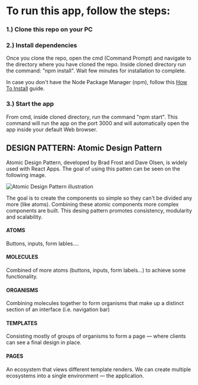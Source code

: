 # To run this app, follow the steps:

### 1.) Clone this repo on your PC

### 2.) Install dependencies

Once you clone the repo, open the cmd (Command Prompt) and navigate to the directory where you have cloned the repo. Inside cloned directory run the command: "npm install". Wait few minutes for installation to complete.

In case you don't have the Node Package Manager (npm), follow this [How To Install](https://blog.npmjs.org/post/85484771375/how-to-install-npm) guide.

### 3.) Start the app

From cmd, inside cloned directory, run the command "npm start". This command will run the app on the port 3000 and will automatically open the app inside your default Web browser.

## DESIGN PATTERN: Atomic Design Pattern

Atomic Design Pattern, developed by Brad Frost and Dave Olsen, is widely used with React Apps. The goal of using this patten can be seen on the following image.

![Atomic Design Pattern illustration](https://miro.medium.com/max/875/1*PcQ-m317YX6ct9ccBi6H1Q.png)

The goal is to create the components so simple so they can't be divided any more (like atoms). Combining these atomic components more complex components are built. This desing pattern promotes consistency, modularity and scalability.

#### ATOMS
Buttons, inputs, form lables....

#### MOLECULES
Combined of more atoms (buttons, inputs, form labels...) to achieve some functionality.

#### ORGANISMS
Combining molecules together to form organisms that make up a distinct section of an interface (i.e. navigation bar)

#### TEMPLATES
Consisting mostly of groups of organisms to form a page — where clients can see a final design in place.

#### PAGES
An ecosystem that views different template renders. We can create multiple ecosystems into a single environment — the application.
